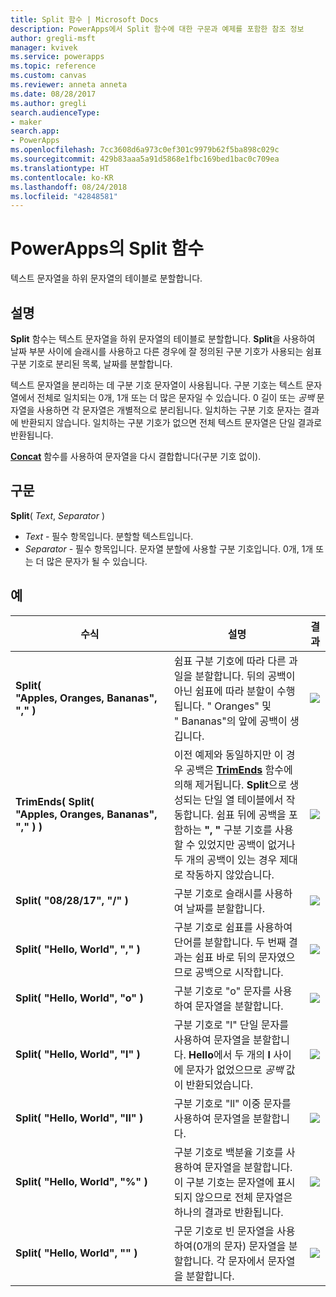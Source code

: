 ```yaml
---
title: Split 함수 | Microsoft Docs
description: PowerApps에서 Split 함수에 대한 구문과 예제를 포함한 참조 정보
author: gregli-msft
manager: kvivek
ms.service: powerapps
ms.topic: reference
ms.custom: canvas
ms.reviewer: anneta anneta
ms.date: 08/28/2017
ms.author: gregli
search.audienceType:
- maker
search.app:
- PowerApps
ms.openlocfilehash: 7cc3608d6a973c0ef301c9979b62f5ba898c029c
ms.sourcegitcommit: 429b83aaa5a91d5868e1fbc169bed1bac0c709ea
ms.translationtype: HT
ms.contentlocale: ko-KR
ms.lasthandoff: 08/24/2018
ms.locfileid: "42848581"
---
```

# <a name="split-function-in-powerapps"></a>PowerApps의 Split 함수
텍스트 문자열을 하위 문자열의 테이블로 분할합니다.

## <a name="description"></a>설명
**Split** 함수는 텍스트 문자열을 하위 문자열의 테이블로 분할합니다.  **Split**을 사용하여 날짜 부분 사이에 슬래시를 사용하고 다른 경우에 잘 정의된 구분 기호가 사용되는 쉼표 구분 기호로 분리된 목록, 날짜를 분할합니다.  

텍스트 문자열을 분리하는 데 구분 기호 문자열이 사용됩니다.  구분 기호는 텍스트 문자열에서 전체로 일치되는 0개, 1개 또는 더 많은 문자일 수 있습니다.  0 길이 또는 *공백* 문자열을 사용하면 각 문자열은 개별적으로 분리됩니다.  일치하는 구분 기호 문자는 결과에 반환되지 않습니다.  일치하는 구분 기호가 없으면 전체 텍스트 문자열은 단일 결과로 반환됩니다.

**[Concat](function-concatenate.md)** 함수를 사용하여 문자열을 다시 결합합니다(구분 기호 없이).  

## <a name="syntax"></a>구문
**Split**( *Text*, *Separator* )

* *Text* - 필수 항목입니다.  분할할 텍스트입니다.
* *Separator* - 필수 항목입니다.  문자열 분할에 사용할 구분 기호입니다.  0개, 1개 또는 더 많은 문자가 될 수 있습니다.

## <a name="examples"></a>예

| 수식 | 설명 | 결과 |
| --- | --- | --- |
| **Split( "Apples,&nbsp;Oranges,&nbsp;Bananas", "," )** |쉼표 구분 기호에 따라 다른 과일을 분할합니다.  뒤의 공백이 아닌 쉼표에 따라 분할이 수행됩니다. "&nbsp;Oranges" 및 "&nbsp;Bananas"의 앞에 공백이 생깁니다. |<style> img { max-width: none; } </style> ![](media/function-split/fruit1.png) |
| **TrimEnds( Split( "Apples,&nbsp;Oranges,&nbsp;Bananas", "," ) )** |이전 예제와 동일하지만 이 경우 공백은 [**TrimEnds**](function-trim.md) 함수에 의해 제거됩니다. **Split**으로 생성되는 단일 열 테이블에서 작동합니다. 쉼표 뒤에 공백을 포함하는 **",&nbsp;"** 구분 기호를 사용할 수 있었지만 공백이 없거나 두 개의 공백이 있는 경우 제대로 작동하지 않았습니다. |<style> img { max-width: none; } </style> ![](media/function-split/fruit2.png) |
| **Split( "08/28/17", "/" )** |구분 기호로 슬래시를 사용하여 날짜를 분할합니다. |<style> img { max-width: none; } </style> ![](media/function-split/date.png) |
| **Split( "Hello,&nbsp;World", "," )** |구분 기호로 쉼표를 사용하여 단어를 분할합니다.  두 번째 결과는 쉼표 바로 뒤의 문자였으므로 공백으로 시작합니다. |<style> img { max-width: none; } </style> ![](media/function-split/comma.png) |
| **Split( "Hello,&nbsp;World", "o" )** |구분 기호로 "o" 문자를 사용하여 문자열을 분할합니다. |<style> img { max-width: none; } </style> ![](media/function-split/o.png) |
| **Split( "Hello,&nbsp;World", "l" )** |구분 기호로 "l" 단일 문자를 사용하여 문자열을 분할합니다. **Hello**에서 두 개의 **l** 사이에 문자가 없었으므로 *공백* 값이 반환되었습니다. |<style> img { max-width: none; } </style> ![](media/function-split/l.png) |
| **Split( "Hello,&nbsp;World", "ll" )** |구분 기호로 "ll" 이중 문자를 사용하여 문자열을 분할합니다. |<style> img { max-width: none; } </style> ![](media/function-split/ll.png) |
| **Split( "Hello,&nbsp;World", "%" )** |구분 기호로 백분율 기호를 사용하여 문자열을 분할합니다. 이 구분 기호는 문자열에 표시되지 않으므로 전체 문자열은 하나의 결과로 반환됩니다. |<style> img { max-width: none; } </style> ![](media/function-split/percent.png) |
| **Split( "Hello,&nbsp;World", "" )** |구문 기호로 빈 문자열을 사용하여(0개의 문자) 문자열을 분할합니다. 각 문자에서 문자열을 분할합니다. |<style> img { max-width: none; } </style> ![](media/function-split/none.png) |

